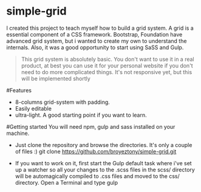 # simple-grid
I created this project to teach myself how to build a grid system.
A grid is a essential component of a CSS framework. Bootstrap, Foundation have advanced grid system, but i wanted to create my own to understand the internals.
Also, it was a good opportunity to start using SaSS and Gulp.

> This grid system is absolutely basic. You don't want to use it in a real product, at best you can use it for your personal website if you don't need to do more complicated things.
> It's not responsive yet, but this will be implemented shortly

#Features
 - 8-columns grid-system with padding.
 - Easily editable 
 - ultra-light. A good starting point if you want to learn.
  
#Getting started
You will need npm, gulp and sass installed on your machine.
 - Just clone the repository and browse the directories. It's only a couple of files :)
        git clone https://github.com/broyeztony/simple-grid.git

- If you want to work on it, first start the Gulp default task where i've set up a watcher so all your changes to the .scss files in the scss/ directory will be automagically compiled to .css files and moved to the css/ directory. Open a Terminal and type
        gulp



